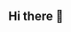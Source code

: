 ## Hi there 👋

<!--
- 🔭 I’m currently working on Uni work
- 🌱 I’m currently learning How to use GitHub
-->
